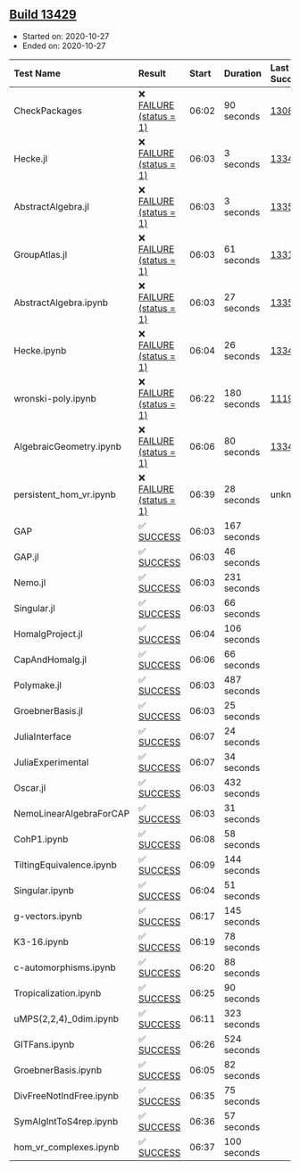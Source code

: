 ## [Build 13429](https://oscarci.mathematik.uni-kl.de/job/oscar/13429/)

* Started on: 2020-10-27
* Ended on: 2020-10-27

| Test Name    | Result | Start | Duration | Last Success | First Failure |
|:-------------|:-------|:------|:---------|:-------------|:--------------|
| CheckPackages | ❌ [FAILURE (status = 1)](https://oscarci.mathematik.uni-kl.de/job/oscar/13429/artifact/logs/build-13429/CheckPackages.log) | 06:02 | 90 seconds | [13085](https://oscarci.mathematik.uni-kl.de/job/oscar/13085/) | [13086](https://oscarci.mathematik.uni-kl.de/job/oscar/13086/) |
| Hecke.jl | ❌ [FAILURE (status = 1)](https://oscarci.mathematik.uni-kl.de/job/oscar/13429/artifact/logs/build-13429/Hecke.jl.log) | 06:03 | 3 seconds | [13341](https://oscarci.mathematik.uni-kl.de/job/oscar/13341/) | [13342](https://oscarci.mathematik.uni-kl.de/job/oscar/13342/) |
| AbstractAlgebra.jl | ❌ [FAILURE (status = 1)](https://oscarci.mathematik.uni-kl.de/job/oscar/13429/artifact/logs/build-13429/AbstractAlgebra.jl.log) | 06:03 | 3 seconds | [13355](https://oscarci.mathematik.uni-kl.de/job/oscar/13355/) | [13356](https://oscarci.mathematik.uni-kl.de/job/oscar/13356/) |
| GroupAtlas.jl | ❌ [FAILURE (status = 1)](https://oscarci.mathematik.uni-kl.de/job/oscar/13429/artifact/logs/build-13429/GroupAtlas.jl.log) | 06:03 | 61 seconds | [13311](https://oscarci.mathematik.uni-kl.de/job/oscar/13311/) | [13312](https://oscarci.mathematik.uni-kl.de/job/oscar/13312/) |
| AbstractAlgebra.ipynb | ❌ [FAILURE (status = 1)](https://oscarci.mathematik.uni-kl.de/job/oscar/13429/artifact/logs/build-13429/AbstractAlgebra.ipynb.log) | 06:03 | 27 seconds | [13355](https://oscarci.mathematik.uni-kl.de/job/oscar/13355/) | [13356](https://oscarci.mathematik.uni-kl.de/job/oscar/13356/) |
| Hecke.ipynb | ❌ [FAILURE (status = 1)](https://oscarci.mathematik.uni-kl.de/job/oscar/13429/artifact/logs/build-13429/Hecke.ipynb.log) | 06:04 | 26 seconds | [13341](https://oscarci.mathematik.uni-kl.de/job/oscar/13341/) | [13342](https://oscarci.mathematik.uni-kl.de/job/oscar/13342/) |
| wronski-poly.ipynb | ❌ [FAILURE (status = 1)](https://oscarci.mathematik.uni-kl.de/job/oscar/13429/artifact/logs/build-13429/wronski-poly.ipynb.log) | 06:22 | 180 seconds | [11192](https://oscarci.mathematik.uni-kl.de/job/oscar/11192/) | [11193](https://oscarci.mathematik.uni-kl.de/job/oscar/11193/) |
| AlgebraicGeometry.ipynb | ❌ [FAILURE (status = 1)](https://oscarci.mathematik.uni-kl.de/job/oscar/13429/artifact/logs/build-13429/AlgebraicGeometry.ipynb.log) | 06:06 | 80 seconds | [13341](https://oscarci.mathematik.uni-kl.de/job/oscar/13341/) | [13342](https://oscarci.mathematik.uni-kl.de/job/oscar/13342/) |
| persistent_hom_vr.ipynb | ❌ [FAILURE (status = 1)](https://oscarci.mathematik.uni-kl.de/job/oscar/13429/artifact/logs/build-13429/persistent_hom_vr.ipynb.log) | 06:39 | 28 seconds | unknown | unknown |
| GAP | ✅ [SUCCESS](https://oscarci.mathematik.uni-kl.de/job/oscar/13429/artifact/logs/build-13429/GAP.log) | 06:03 | 167 seconds |  |  |
| GAP.jl | ✅ [SUCCESS](https://oscarci.mathematik.uni-kl.de/job/oscar/13429/artifact/logs/build-13429/GAP.jl.log) | 06:03 | 46 seconds |  |  |
| Nemo.jl | ✅ [SUCCESS](https://oscarci.mathematik.uni-kl.de/job/oscar/13429/artifact/logs/build-13429/Nemo.jl.log) | 06:03 | 231 seconds |  |  |
| Singular.jl | ✅ [SUCCESS](https://oscarci.mathematik.uni-kl.de/job/oscar/13429/artifact/logs/build-13429/Singular.jl.log) | 06:03 | 66 seconds |  |  |
| HomalgProject.jl | ✅ [SUCCESS](https://oscarci.mathematik.uni-kl.de/job/oscar/13429/artifact/logs/build-13429/HomalgProject.jl.log) | 06:04 | 106 seconds |  |  |
| CapAndHomalg.jl | ✅ [SUCCESS](https://oscarci.mathematik.uni-kl.de/job/oscar/13429/artifact/logs/build-13429/CapAndHomalg.jl.log) | 06:06 | 66 seconds |  |  |
| Polymake.jl | ✅ [SUCCESS](https://oscarci.mathematik.uni-kl.de/job/oscar/13429/artifact/logs/build-13429/Polymake.jl.log) | 06:03 | 487 seconds |  |  |
| GroebnerBasis.jl | ✅ [SUCCESS](https://oscarci.mathematik.uni-kl.de/job/oscar/13429/artifact/logs/build-13429/GroebnerBasis.jl.log) | 06:03 | 25 seconds |  |  |
| JuliaInterface | ✅ [SUCCESS](https://oscarci.mathematik.uni-kl.de/job/oscar/13429/artifact/logs/build-13429/JuliaInterface.log) | 06:07 | 24 seconds |  |  |
| JuliaExperimental | ✅ [SUCCESS](https://oscarci.mathematik.uni-kl.de/job/oscar/13429/artifact/logs/build-13429/JuliaExperimental.log) | 06:07 | 34 seconds |  |  |
| Oscar.jl | ✅ [SUCCESS](https://oscarci.mathematik.uni-kl.de/job/oscar/13429/artifact/logs/build-13429/Oscar.jl.log) | 06:03 | 432 seconds |  |  |
| NemoLinearAlgebraForCAP | ✅ [SUCCESS](https://oscarci.mathematik.uni-kl.de/job/oscar/13429/artifact/logs/build-13429/NemoLinearAlgebraForCAP.log) | 06:03 | 31 seconds |  |  |
| CohP1.ipynb | ✅ [SUCCESS](https://oscarci.mathematik.uni-kl.de/job/oscar/13429/artifact/logs/build-13429/CohP1.ipynb.log) | 06:08 | 58 seconds |  |  |
| TiltingEquivalence.ipynb | ✅ [SUCCESS](https://oscarci.mathematik.uni-kl.de/job/oscar/13429/artifact/logs/build-13429/TiltingEquivalence.ipynb.log) | 06:09 | 144 seconds |  |  |
| Singular.ipynb | ✅ [SUCCESS](https://oscarci.mathematik.uni-kl.de/job/oscar/13429/artifact/logs/build-13429/Singular.ipynb.log) | 06:04 | 51 seconds |  |  |
| g-vectors.ipynb | ✅ [SUCCESS](https://oscarci.mathematik.uni-kl.de/job/oscar/13429/artifact/logs/build-13429/g-vectors.ipynb.log) | 06:17 | 145 seconds |  |  |
| K3-16.ipynb | ✅ [SUCCESS](https://oscarci.mathematik.uni-kl.de/job/oscar/13429/artifact/logs/build-13429/K3-16.ipynb.log) | 06:19 | 78 seconds |  |  |
| c-automorphisms.ipynb | ✅ [SUCCESS](https://oscarci.mathematik.uni-kl.de/job/oscar/13429/artifact/logs/build-13429/c-automorphisms.ipynb.log) | 06:20 | 88 seconds |  |  |
| Tropicalization.ipynb | ✅ [SUCCESS](https://oscarci.mathematik.uni-kl.de/job/oscar/13429/artifact/logs/build-13429/Tropicalization.ipynb.log) | 06:25 | 90 seconds |  |  |
| uMPS(2,2,4)_0dim.ipynb | ✅ [SUCCESS](https://oscarci.mathematik.uni-kl.de/job/oscar/13429/artifact/logs/build-13429/uMPS-2-2-4-_0dim.ipynb.log) | 06:11 | 323 seconds |  |  |
| GITFans.ipynb | ✅ [SUCCESS](https://oscarci.mathematik.uni-kl.de/job/oscar/13429/artifact/logs/build-13429/GITFans.ipynb.log) | 06:26 | 524 seconds |  |  |
| GroebnerBasis.ipynb | ✅ [SUCCESS](https://oscarci.mathematik.uni-kl.de/job/oscar/13429/artifact/logs/build-13429/GroebnerBasis.ipynb.log) | 06:05 | 82 seconds |  |  |
| DivFreeNotIndFree.ipynb | ✅ [SUCCESS](https://oscarci.mathematik.uni-kl.de/job/oscar/13429/artifact/logs/build-13429/DivFreeNotIndFree.ipynb.log) | 06:35 | 75 seconds |  |  |
| SymAlgIntToS4rep.ipynb | ✅ [SUCCESS](https://oscarci.mathematik.uni-kl.de/job/oscar/13429/artifact/logs/build-13429/SymAlgIntToS4rep.ipynb.log) | 06:36 | 57 seconds |  |  |
| hom_vr_complexes.ipynb | ✅ [SUCCESS](https://oscarci.mathematik.uni-kl.de/job/oscar/13429/artifact/logs/build-13429/hom_vr_complexes.ipynb.log) | 06:37 | 100 seconds |  |  |

